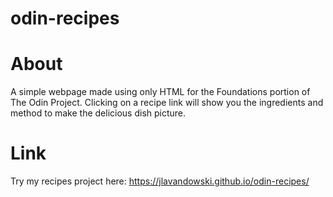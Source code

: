 # odin-recipes
# About
A simple webpage made using only HTML for the Foundations portion of The Odin Project.
Clicking on a recipe link will show you the ingredients and method to make the delicious dish picture. 
# Link
Try my recipes project here: https://jlavandowski.github.io/odin-recipes/